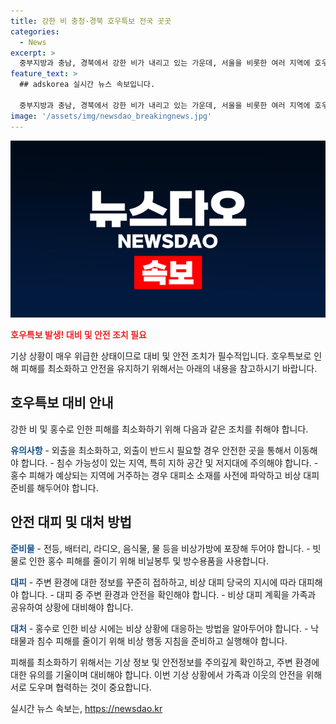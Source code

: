```yaml
---
title: 강한 비 충청·경북 호우특보 전국 곳곳
categories:
  - News
excerpt: >
  중부지방과 충남, 경북에서 강한 비가 내리고 있는 가운데, 서울을 비롯한 여러 지역에 호우특보가 발령되었습니다. 강우량이 빠르게 증가하고 있으며, 앞으로도 강한 비가 예상됩니다. 특히 충청과 경북 북부에 120mm 이상, 서울과 경기 남부, 강원 중남부 내륙 산지에 100mm 이상의 많은 비가 더 내릴 것으로 예상됩니다. 머지않아 서울에도 호우주의보가 내려질 것으로 보입니다. 이에 따라 비 피해에 대한 각별한 주의가 요구됩니다.
feature_text: >
  ## adskorea 실시간 뉴스 속보입니다.

  중부지방과 충남, 경북에서 강한 비가 내리고 있는 가운데, 서울을 비롯한 여러 지역에 호우특보가 발령되었습니다. 강우량이 빠르게 증가하고 있으며, 앞으로도 강한 비가 예상됩니다. 특히 충청과 경북 북부에 120mm 이상, 서울과 경기 남부, 강원 중남부 내륙 산지에 100mm 이상의 많은 비가 더 내릴 것으로 예상됩니다. 머지않아 서울에도 호우주의보가 내려질 것으로 보입니다. 이에 따라 비 피해에 대한 각별한 주의가 요구됩니다.
image: '/assets/img/newsdao_breakingnews.jpg'
---
```


<p><img src="/assets/img/newsdao_breakingnews.jpg" alt="adskorea 속보" /></p>

<p><b><span style="color: #ee2323;">호우특보 발생! 대비 및 안전 조치 필요</span></b></p>

<p>기상 상황이 매우 위급한 상태이므로 대비 및 안전 조치가 필수적입니다. 호우특보로 인해 피해를 최소화하고 안전을 유지하기 위해서는 아래의 내용을 참고하시기 바랍니다.</p>

<h2 data-ke-size="size26">호우특보 대비 안내</h2>

<p>강한 비 및 홍수로 인한 피해를 최소화하기 위해 다음과 같은 조치를 취해야 합니다.</p>

<p><b><span style="color: #1a5490;">유의사항</span></b>
- 외출을 최소화하고, 외출이 반드시 필요할 경우 안전한 곳을 통해서 이동해야 합니다.
- 침수 가능성이 있는 지역, 특히 지하 공간 및 저지대에 주의해야 합니다.
- 홍수 피해가 예상되는 지역에 거주하는 경우 대피소 소재를 사전에 파악하고 비상 대피 준비를 해두어야 합니다.</p>

<h2 data-ke-size="size26">안전 대피 및 대처 방법</h2>

<p><b><span style="color: #1a5490;">준비물</span></b>
- 전등, 배터리, 라디오, 음식물, 물 등을 비상가방에 포장해 두어야 합니다.
- 빗물로 인한 홍수 피해를 줄이기 위해 비닐봉투 및 방수용품을 사용합니다.</p>

<p><b><span style="color: #1a5490;">대피</span></b>
- 주변 환경에 대한 정보를 꾸준히 접하하고, 비상 대피 당국의 지시에 따라 대피해야 합니다.
- 대피 중 주변 환경과 안전을 확인해야 합니다.
- 비상 대피 계획을 가족과 공유하여 상황에 대비해야 합니다.</p>

<p><b><span style="color: #1a5490;">대처</span></b>
- 홍수로 인한 비상 시에는 비상 상황에 대응하는 방법을 알아두어야 합니다.
- 낙태물과 침수 피해를 줄이기 위해 비상 행동 지침을 준비하고 실행해야 합니다.</p>

<p>피해를 최소화하기 위해서는 기상 정보 및 안전정보를 주의깊게 확인하고, 주변 환경에 대한 유의를 기울이며 대비해야 합니다. 이번 기상 상황에서 가족과 이웃의 안전을 위해 서로 도우며 협력하는 것이 중요합니다.</p>
실시간 뉴스 속보는, <a href="https://newsdao.kr" rel="dofollow">https://newsdao.kr</a>


